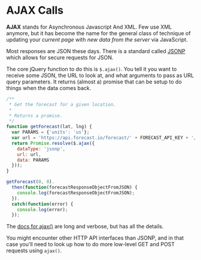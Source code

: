 # AJAX Calls

**AJAX** stands for Asynchronous Javascript And XML.
Few use XML anymore, but it has become the name for the general class of technique of updating your _current page_ with _new data from the server_ via JavaScript.

Most responses are JSON these days.
There is a standard called [JSONP](http://stackoverflow.com/questions/2067472/what-is-jsonp-all-about) which allows for secure requests for JSON.

The core jQuery function to do this is `$.ajax()`.
You tell it you want to receive some JSON, the URL to look at, and what arguments to pass as URL query parameters.
It returns (almost a) promise that can be setup to do things when the data comes back.

```js
/**
 * Get the forecast for a given location.
 *
 * Returns a promise.
 */
function getForecast(lat, lng) {
  var PARAMS = {'units': 'us'};
  var url = 'https://api.forecast.io/forecast/' + FORECAST_API_KEY + '/' + lat + ',' + lng;
  return Promise.resolve($.ajax({
    dataType: 'jsonp',
    url: url,
    data: PARAMS
  }));
}

getForecast(0, 0).
  then(function(forecastResponseObjectFromJSON) {
    console.log(forecastResponseObjectFromJSON);
  }).
  catch(function(error) {
    console.log(error);
  });
```

The [docs for ajax()](http://api.jquery.com/jQuery.ajax/) are long and verbose, but has all the details.

You might encounter other HTTP API interfaces than JSONP, and in that case you'll need to look up how to do more low-level GET and POST requests using `ajax()`.
